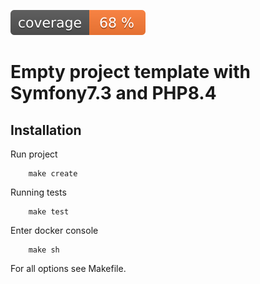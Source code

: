 ![Code Coverage Badge](./.github/coverage.svg)

# Empty project template with Symfony7.3 and PHP8.4

## Installation

Run project
```shell
    make create
```

Running tests
```shell
    make test
```

Enter docker console
```shell
    make sh
```

For all options see Makefile.
